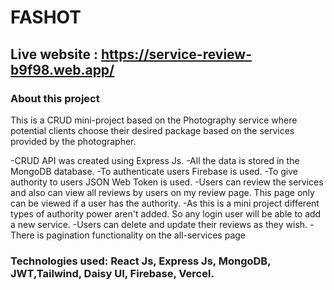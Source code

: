 # FASHOT
## Live website : https://service-review-b9f98.web.app/ 

### About this project
This is a CRUD mini-project based on the Photography service where potential clients choose their desired package based on the services provided by the photographer.

-CRUD API was created using Express Js.
-All the data is stored in the MongoDB database. 
-To authenticate users Firebase is used.
-To give authority to users JSON Web Token is used. 
-Users can review the services and also can view all reviews by users on my review page. This page only can be viewed if a user has the authority. 
-As this is a mini project different types of authority power aren't added. So any login user will be able to add a new service.
-Users can delete and update their reviews as they wish.
-There is pagination functionality on the all-services page 


### Technologies used: React Js, Express Js, MongoDB, JWT,Tailwind, Daisy UI, Firebase, Vercel.

